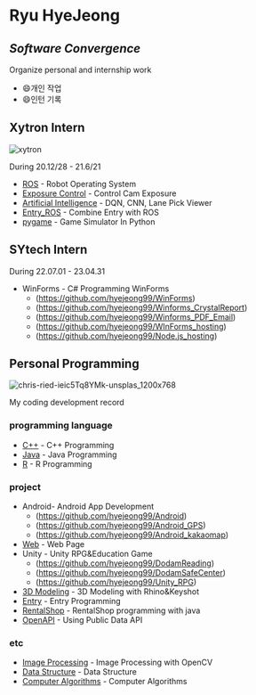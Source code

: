 # Ryu HyeJeong
## _Software Convergence_
Organize personal and internship work

- 😄개인 작업
- 😄인턴 기록

## Xytron Intern
![xytron](https://user-images.githubusercontent.com/59854960/113247737-8cfe0580-92f6-11eb-9aea-915ef09436c5.jpg)

During 20.12/28 - 21.6/21

- [ROS](https://github.com/hyejeong99/ROS) - Robot Operating System
- [Exposure Control](https://github.com/hyejeong99/cotrol_exposure) - Control Cam Exposure
- [Artificial Intelligence](https://github.com/hyejeong99/Python_AI) - DQN, CNN, Lane Pick Viewer
- [Entry_ROS](https://github.com/hyejeong99/Entry_ROS) - Combine Entry with ROS
- [pygame](https://github.com/hyejeong99/Python_pygame) - Game Simulator In Python

## SYtech Intern

During 22.07.01 - 23.04.31

- WinForms - C# Programming WinForms
  - (https://github.com/hyejeong99/WinForms)
  - (https://github.com/hyejeong99/Winforms_CrystalReport)
  - (https://github.com/hyejeong99/Winforms_PDF_Email)
  - (https://github.com/hyejeong99/WInForms_hosting)
  - (https://github.com/hyejeong99/Node.js_hosting)


## Personal Programming
![chris-ried-ieic5Tq8YMk-unsplas_1200x768](https://user-images.githubusercontent.com/59854960/113247722-87a0bb00-92f6-11eb-99de-2949ef3f6c83.jpg)

My coding development record

### programming language
- [C++](https://github.com/hyejeong99/C) - C++ Programming
- [Java](https://github.com/hyejeong99/Java) - Java Programming
- [R](https://github.com/hyejeong99/R) - R Programming

### project

- Android- Android App Development
  - (https://github.com/hyejeong99/Android)
  - (https://github.com/hyejeong99/Android_GPS)
  - (https://github.com/hyejeong99/Android_kakaomap)
- [Web](https://github.com/hyejeong99/Web) - Web Page 
- Unity - Unity RPG&Education Game
  - (https://github.com/hyejeong99/DodamReading)
  - (https://github.com/hyejeong99/DodamSafeCenter)
  - (https://github.com/hyejeong99/Unity_RPG)
- [3D Modeling](https://github.com/hyejeong99/3DModeling) - 3D Modeling with Rhino&Keyshot
- [Entry](https://github.com/hyejeong99/Entry) - Entry Programming
- [RentalShop](https://github.com/hyejeong99/RentalShop) - RentalShop programming with java
- [OpenAPI](https://github.com/hyejeong99/OpenAPI) - Using Public Data API

### etc

- [Image Processing](https://github.com/hyejeong99/C_ImageProcessing) - Image Processing with OpenCV
- [Data Structure](https://github.com/hyejeong99/C_DataStructure) - Data Structure
- [Computer Algorithms](https://github.com/hyejeong99/C_Algorithms) - Computer Algorithms
